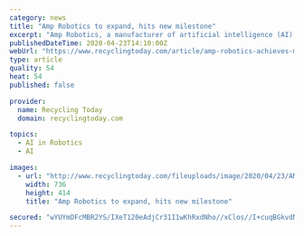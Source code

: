 ```yaml
---
category: news
title: "Amp Robotics to expand, hits new milestone"
excerpt: "Amp Robotics, a manufacturer of artificial intelligence (AI) and robotics technologies for the recycling industry based in Denver, has announced plans to add a new facility in Colorado that will be dedicated to the increased production of its robotics systems. According to a news release from Amp Robotics, the company plans to double the size ..."
publishedDateTime: 2020-04-23T14:10:00Z
webUrl: "https://www.recyclingtoday.com/article/amp-robotics-achieves-milestone-appoints-vp-international-sales/"
type: article
quality: 54
heat: 54
published: false

provider:
  name: Recycling Today
  domain: recyclingtoday.com

topics:
  - AI in Robotics
  - AI

images:
  - url: "http://www.recyclingtoday.com/fileuploads/image/2020/04/23/AMPdual31.jpg?w=736&h=414&mode=crop"
    width: 736
    height: 414
    title: "Amp Robotics to expand, hits new milestone"

secured: "wYUYmDFcMBR2YS/IXeT120eAdjCr31I1wKhRxdNho//xClos//I+cuqBGkvdNsp7eKupaA0zwDvKRIkiuPIOy1nb7Q5b0Y0l5+e/F0095uzFo8Gpv1d2Y++ZnWMcuB3lbuA/4gmhaYTyOzvQZBeu9CbHDYf3HWL+45/GoVDYnXCWv7hlECZEXf5Cr+ILUWiBWaRTmkPRPJt5oJjk8EWOBDEqVx4pwIZdeSO/SyAbwmgQj4GDGuIcWKlLF0jq1HBEtDSVIg+rpN6ibCRz81AirghPexh8vdLVtRvK0C/u+JG07LvASi+PZmIAm4rJOwf5;QaodNrdD9b2O2XTAkeKkIg=="
---
```


